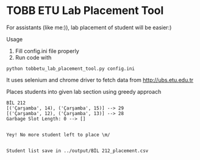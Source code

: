 # TOBB ETU Lab Placement Tool

For assistants (like me:)), lab placement of student will be easier:)

Usage

1. Fill config.ini file properly
2. Run code with
```
python tobbetu_lab_placement_tool.py config.ini
```

 It uses selenium and chrome driver to fetch data from http://ubs.etu.edu.tr
 
 Places students into given lab section using greedy approach
 
 ```
 BİL 212
[('Çarşamba', 14), ('Çarşamba', 15)] --> 29
[('Çarşamba', 12), ('Çarşamba', 13)] --> 28
Garbage Slot Length: 0 --> []


Yey! No more student left to place \m/


Student list save in ../output/BİL 212_placement.csv
```

